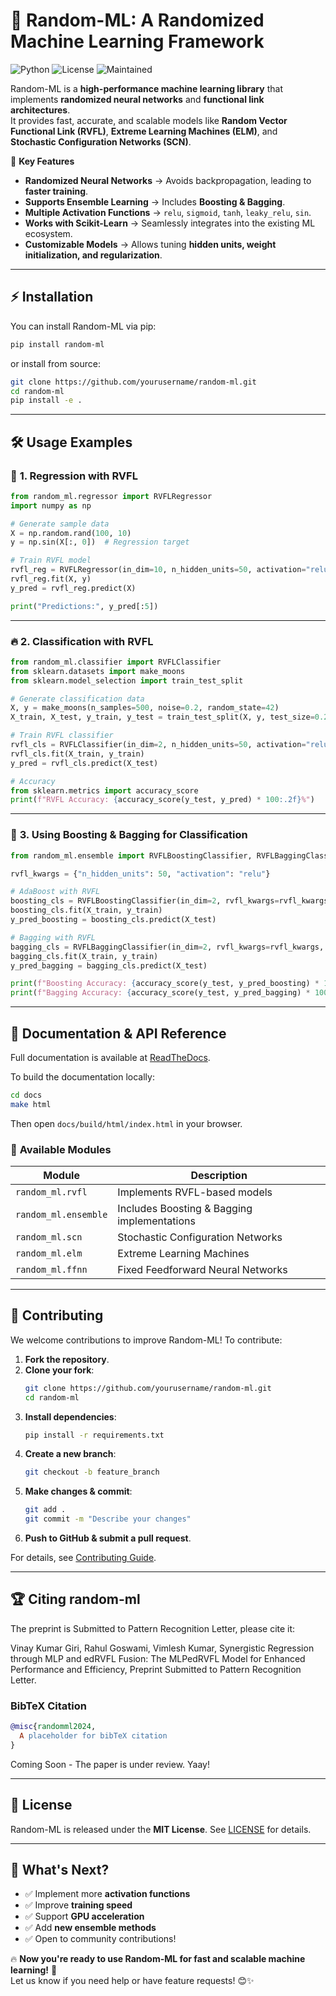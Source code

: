 
# 🧠 Random-ML: A Randomized Machine Learning Framework

![Python](https://img.shields.io/badge/Python-3.7+-blue.svg) 
![License](https://img.shields.io/badge/License-MIT-green.svg) 
![Maintained](https://img.shields.io/badge/Maintained-Yes-brightgreen.svg)  
 
Random-ML is a **high-performance machine learning library** that implements **randomized neural networks** and **functional link architectures**.  
It provides fast, accurate, and scalable models like **Random Vector Functional Link (RVFL)**, **Extreme Learning Machines (ELM)**, and **Stochastic Configuration Networks (SCN)**.  

🚀 **Key Features**
- **Randomized Neural Networks** → Avoids backpropagation, leading to **faster training**.
- **Supports Ensemble Learning** → Includes **Boosting & Bagging**.
- **Multiple Activation Functions** → `relu`, `sigmoid`, `tanh`, `leaky_relu`, `sin`.
- **Works with Scikit-Learn** → Seamlessly integrates into the existing ML ecosystem.
- **Customizable Models** → Allows tuning **hidden units, weight initialization, and regularization**.

---

## ⚡ **Installation**
You can install Random-ML via pip:
```sh
pip install random-ml
```
or install from source:
```sh
git clone https://github.com/yourusername/random-ml.git
cd random-ml
pip install -e .
```

---

## 🛠 **Usage Examples**
### 🚀 **1. Regression with RVFL**
```python
from random_ml.regressor import RVFLRegressor
import numpy as np

# Generate sample data
X = np.random.rand(100, 10)
y = np.sin(X[:, 0])  # Regression target

# Train RVFL model
rvfl_reg = RVFLRegressor(in_dim=10, n_hidden_units=50, activation="relu")
rvfl_reg.fit(X, y)
y_pred = rvfl_reg.predict(X)

print("Predictions:", y_pred[:5])
```

---

### 🔥 **2. Classification with RVFL**
```python
from random_ml.classifier import RVFLClassifier
from sklearn.datasets import make_moons
from sklearn.model_selection import train_test_split

# Generate classification data
X, y = make_moons(n_samples=500, noise=0.2, random_state=42)
X_train, X_test, y_train, y_test = train_test_split(X, y, test_size=0.2, random_state=42)

# Train RVFL classifier
rvfl_cls = RVFLClassifier(in_dim=2, n_hidden_units=50, activation="relu")
rvfl_cls.fit(X_train, y_train)
y_pred = rvfl_cls.predict(X_test)

# Accuracy
from sklearn.metrics import accuracy_score
print(f"RVFL Accuracy: {accuracy_score(y_test, y_pred) * 100:.2f}%")
```

---

### 🤖 **3. Using Boosting & Bagging for Classification**
```python
from random_ml.ensemble import RVFLBoostingClassifier, RVFLBaggingClassifier

rvfl_kwargs = {"n_hidden_units": 50, "activation": "relu"}

# AdaBoost with RVFL
boosting_cls = RVFLBoostingClassifier(in_dim=2, rvfl_kwargs=rvfl_kwargs, n_estimators=20, random_state=42)
boosting_cls.fit(X_train, y_train)
y_pred_boosting = boosting_cls.predict(X_test)

# Bagging with RVFL
bagging_cls = RVFLBaggingClassifier(in_dim=2, rvfl_kwargs=rvfl_kwargs, n_estimators=20, random_state=42)
bagging_cls.fit(X_train, y_train)
y_pred_bagging = bagging_cls.predict(X_test)

print(f"Boosting Accuracy: {accuracy_score(y_test, y_pred_boosting) * 100:.2f}%")
print(f"Bagging Accuracy: {accuracy_score(y_test, y_pred_bagging) * 100:.2f}%")
```

---

## 📖 **Documentation & API Reference**
Full documentation is available at [ReadTheDocs](https://random-ml.readthedocs.io/).

To build the documentation locally:
```sh
cd docs
make html
```
Then open `docs/build/html/index.html` in your browser.

### 📄 **Available Modules**
| Module             | Description |
|--------------------|------------|
| `random_ml.rvfl`  | Implements RVFL-based models |
| `random_ml.ensemble` | Includes Boosting & Bagging implementations |
| `random_ml.scn`   | Stochastic Configuration Networks |
| `random_ml.elm`   | Extreme Learning Machines |
| `random_ml.ffnn`  | Fixed Feedforward Neural Networks |

---

## 🤝 **Contributing**
We welcome contributions to improve Random-ML! To contribute:
1. **Fork the repository**.
2. **Clone your fork**:
   ```sh
   git clone https://github.com/yourusername/random-ml.git
   cd random-ml
   ```
3. **Install dependencies**:
   ```sh
   pip install -r requirements.txt
   ```
4. **Create a new branch**:
   ```sh
   git checkout -b feature_branch
   ```
5. **Make changes & commit**:
   ```sh
   git add .
   git commit -m "Describe your changes"
   ```
6. **Push to GitHub & submit a pull request**.

For details, see [Contributing Guide](contribute.md).

---

## 🏆 **Citing random-ml**
The preprint is Submitted to Pattern Recognition Letter, please cite it:

Vinay Kumar Giri, Rahul Goswami, Vimlesh Kumar, Synergistic Regression through MLP and edRVFL Fusion: The MLPedRVFL Model for Enhanced Performance and Efficiency, Preprint Submitted to Pattern Recognition Letter.

### **BibTeX Citation**
```bibtex
@misc{randomml2024,
  A placeholder for bibTeX citation
}
```

Coming Soon - The paper is under review. Yaay!

---

## 📝 **License**
Random-ML is released under the **MIT License**. See [LICENSE](LICENSE) for details.

---
## 🎯 **What's Next?**
- ✅ Implement more **activation functions**
- ✅ Improve **training speed**
- ✅ Support **GPU acceleration**
- ✅ Add **new ensemble methods**
- ✅ Open to community contributions!

🔥 **Now you're ready to use Random-ML for fast and scalable machine learning!** 🚀  
Let us know if you need help or have feature requests! 😊✨  
```

